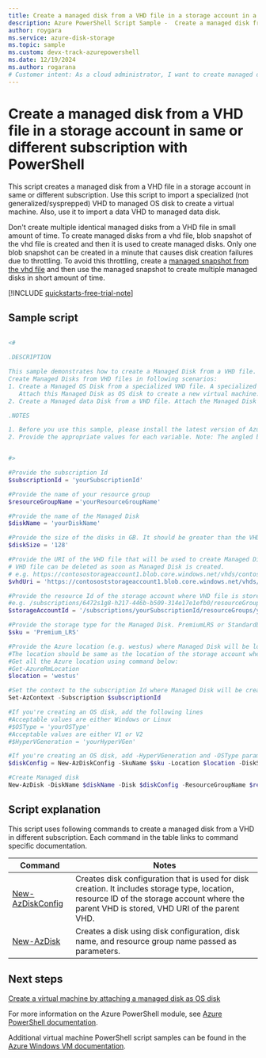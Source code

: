 ```yaml
---
title: Create a managed disk from a VHD file in a storage account in a subscription - PowerShell Sample
description: Azure PowerShell Script Sample -  Create a managed disk from a VHD file in a storage account in same or different subscription
author: roygara
ms.service: azure-disk-storage
ms.topic: sample
ms.custom: devx-track-azurepowershell
ms.date: 12/19/2024
ms.author: rogarana
# Customer intent: As a cloud administrator, I want to create managed disks from VHD files using PowerShell, so that I can efficiently manage virtual machines and optimize storage resources within my Azure environment.
---
```


# Create a managed disk from a VHD file in a storage account in same or different subscription with PowerShell

This script creates a managed disk from a VHD file in a storage account in same or different subscription. Use this script to import a specialized (not generalized/sysprepped) VHD to managed OS disk to create a virtual machine. Also, use it to import a data VHD to managed data disk. 

Don't create multiple identical managed disks from a VHD file in small amount of time. To create managed disks from a vhd file, blob snapshot of the vhd file is created and then it is used to create managed disks. Only one blob snapshot can be created in a minute that causes disk creation failures due to throttling. To avoid this throttling, create a [managed snapshot from the vhd file](virtual-machines-powershell-sample-create-snapshot-from-vhd.md?toc=%2fpowershell%2fmodule%2ftoc.json) and then use the managed snapshot to create multiple managed disks in short amount of time. 

[!INCLUDE [quickstarts-free-trial-note](~/reusable-content/ce-skilling/azure/includes/quickstarts-free-trial-note.md)]

## Sample script

```powershell

<#

.DESCRIPTION

This sample demonstrates how to create a Managed Disk from a VHD file. 
Create Managed Disks from VHD files in following scenarios:
1. Create a Managed OS Disk from a specialized VHD file. A specialized VHD is a copy of VHD from an exisitng VM that maintains the user accounts, applications and other state data from your original VM. 
   Attach this Managed Disk as OS disk to create a new virtual machine.
2. Create a Managed data Disk from a VHD file. Attach the Managed Disk to an existing VM or attach it as data disk to create a new virtual machine.

.NOTES

1. Before you use this sample, please install the latest version of Azure PowerShell from here: http://go.microsoft.com/?linkid=9811175&clcid=0x409
2. Provide the appropriate values for each variable. Note: The angled brackets should not be included in the values you provide.


#>

#Provide the subscription Id
$subscriptionId = 'yourSubscriptionId'

#Provide the name of your resource group
$resourceGroupName ='yourResourceGroupName'

#Provide the name of the Managed Disk
$diskName = 'yourDiskName'

#Provide the size of the disks in GB. It should be greater than the VHD file size.
$diskSize = '128'

#Provide the URI of the VHD file that will be used to create Managed Disk. 
# VHD file can be deleted as soon as Managed Disk is created.
# e.g. https://contosostorageaccount1.blob.core.windows.net/vhds/contoso-um-vm120170302230408.vhd 
$vhdUri = 'https://contosoststorageaccount1.blob.core.windows.net/vhds/contosovhd123.vhd' 

#Provide the resource Id of the storage account where VHD file is stored.
#e.g. /subscriptions/6472s1g8-h217-446b-b509-314e17e1efb0/resourceGroups/MDDemo/providers/Microsoft.Storage/storageAccounts/contosostorageaccount
$storageAccountId = '/subscriptions/yourSubscriptionId/resourceGroups/yourResourceGroupName/providers/Microsoft.Storage/storageAccounts/yourStorageAccountName'

#Provide the storage type for the Managed Disk. PremiumLRS or StandardLRS.
$sku = 'Premium_LRS'

#Provide the Azure location (e.g. westus) where Managed Disk will be located. 
#The location should be same as the location of the storage account where VHD file is stored.
#Get all the Azure location using command below:
#Get-AzureRmLocation
$location = 'westus'

#Set the context to the subscription Id where Managed Disk will be created
Set-AzContext -Subscription $subscriptionId

#If you're creating an OS disk, add the following lines
#Acceptable values are either Windows or Linux
#$OSType = 'yourOSType'
#Acceptable values are either V1 or V2
#$HyperVGeneration = 'yourHyperVGen'

#If you're creating an OS disk, add -HyperVGeneration and -OSType parameters
$diskConfig = New-AzDiskConfig -SkuName $sku -Location $location -DiskSizeGB $diskSize -StorageAccountId $storageAccountId -SourceUri $vhdUri -CreateOption Import

#Create Managed disk
New-AzDisk -DiskName $diskName -Disk $diskConfig -ResourceGroupName $resourceGroupName
```

## Script explanation

This script uses following commands to create a managed disk from a VHD in different subscription. Each command in the table links to command specific documentation.

| Command | Notes |
|---|---|
| [New-AzDiskConfig](/powershell/module/az.compute/new-azdiskconfig) | Creates disk configuration that is used for disk creation. It includes storage type, location, resource ID of the storage account where the parent VHD is stored, VHD URI of the parent VHD. |
| [New-AzDisk](/powershell/module/az.compute/new-azdisk) | Creates a disk using disk configuration, disk name, and resource group name passed as parameters. |

## Next steps

[Create a virtual machine by attaching a managed disk as OS disk](virtual-machines-powershell-sample-create-vm-from-managed-os-disks.md)

For more information on the Azure PowerShell module, see [Azure PowerShell documentation](/powershell/azure/).

Additional virtual machine PowerShell script samples can be found in the [Azure Windows VM documentation](../windows/powershell-samples.md?toc=%2fazure%2fvirtual-machines%2fwindows%2ftoc.json).
